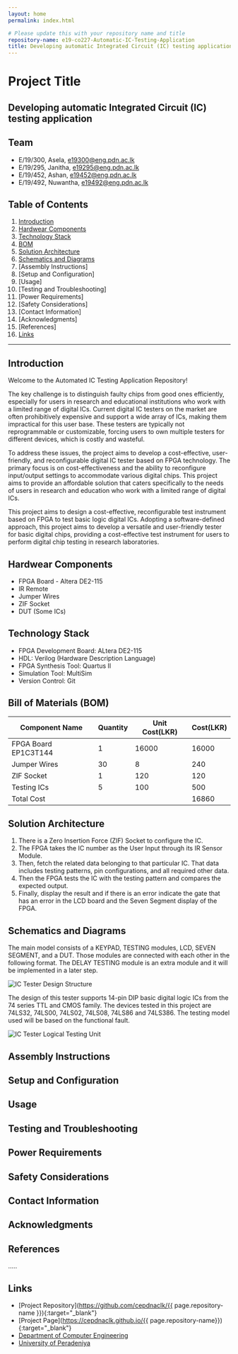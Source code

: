 ```yaml
---
layout: home
permalink: index.html

# Please update this with your repository name and title
repository-name: e19-co227-Automatic-IC-Testing-Application
title: Developing automatic Integrated Circuit (IC) testing application
---
```


[comment]: # "This is the standard layout for the project, but you can clean this and use your own template"

# Project Title

## Developing automatic Integrated Circuit (IC) testing application

<!--
This is a sample image, to show how to add images to your page. To learn more options, please refer [this](https://projects.ce.pdn.ac.lk/docs/faq/how-to-add-an-image/)

![Sample Image](./images/sample.png)
 -->

## Team

- E/19/300, Asela, [e19300@eng.pdn.ac.lk](mailto:e19300@eng.pdn.ac.lk)
- E/19/295, Janitha, [e19295@eng.pdn.ac.lk](mailto:e19295@eng.pdn.ac.lk)
- E/19/452, Ashan, [e19452@eng.pdn.ac.lk](mailto:e19452@eng.pdn.ac.lk)
- E/19/492, Nuwantha, [e19492@eng.pdn.ac.lk](mailto:e19492@eng.pdn.ac.lk)

## Table of Contents

1. [Introduction](#introduction)
2. [Hardwear Components](#Hardwear-Components)
3. [Technology Stack](#Technology-Stack)
4. [BOM](#Bill-of-Materials-(BOM))
5. [Solution Architecture](#Solution-Architecture)
6. [Schematics and Diagrams](#Schematics-and-Diagrams)
7. [Assembly Instructions]
8. [Setup and Configuration]
9. [Usage]
10. [Testing and Troubleshooting]
11. [Power Requirements]
12. [Safety Considerations]
13. [Contact Information]
14. [Acknowledgments]
15. [References]
8. [Links](#links)

---

## Introduction
Welcome to the Automated IC Testing Application Repository! 

The key challenge is to distinguish faulty chips from good ones efficiently, especially for users in research and educational institutions who work with a limited range of digital ICs. Current digital IC testers on the market are often prohibitively expensive and support a wide array of ICs, making them impractical for this user base. These testers are typically not reprogrammable or customizable, forcing users to own multiple testers for different devices, which is costly and wasteful.

To address these issues, the project aims to develop a cost-effective, user-friendly, and reconfigurable digital IC tester based on FPGA technology. The primary focus is on cost-effectiveness and the ability to reconfigure input/output settings to accommodate various digital chips. This project aims to provide an affordable solution that caters specifically to the needs of users in research and education who work with a limited range of digital ICs.

This project aims to design a cost-effective, reconfigurable test instrument based on FPGA to test basic logic digital ICs. Adopting a software-defined approach, this project aims to develop a versatile and user-friendly tester for basic digital chips, providing a cost-effective test instrument for users to perform digital chip testing in research laboratories.

## Hardwear Components

- FPGA Board - Altera DE2-115
- IR Remote
- Jumper Wires
- ZIF Socket
- DUT (Some ICs)

## Technology Stack

- FPGA Development Board: ALtera DE2-115
- HDL: Verilog (Hardware Description Language)
- FPGA Synthesis Tool: Quartus II
- Simulation Tool: MultiSim
- Version Control: Git

## Bill of Materials (BOM)

| Component Name  | Quantity | Unit Cost(LKR) | Cost(LKR) |
| ------------- | ------------- | ------------- | ------------- |
| FPGA Board EP1C3T144 | 1  | 16000  | 16000  |
| Jumper Wires | 30  | 8  | 240  |
| ZIF Socket | 1  | 120  | 120  |
| Testing ICs | 5  | 100  | 500  |
| Total Cost |     |      | 16860  |

## Solution Architecture

1. There is a Zero Insertion Force (ZIF) Socket to configure the IC.
2. The FPGA takes the IC number as the User Input through its IR Sensor Module.
3. Then, fetch the related data belonging to that particular IC. That data includes testing patterns, pin configurations, and all required other data.
5. Then the FPGA tests the IC with the testing pattern and compares the expected output.
6. Finally, display the result and if there is an error indicate the gate that has an error in the LCD board and the Seven Segment display of the FPGA.

## Schematics and Diagrams

The main model consists of a KEYPAD, TESTING modules, LCD, SEVEN SEGMENT, and a DUT. Those modules are connected with each other in the following format. The DELAY TESTING module is an extra module and it will be implemented in a later step.

![IC Tester Design Structure](https://github.com/cepdnaclk/e19-co227-Automatic-IC-Testing-Application-Using-FPGA/assets/78247019/5419e397-d831-40bb-a5a2-6d574031d537)

The design of this tester supports 14-pin DIP basic digital logic ICs from the 74 series TTL and CMOS family. The devices tested in this project are 74LS32, 74LS00, 74LS02, 74LS08, 74LS86 and 74LS386. The testing model used will be based on the functional fault.

![IC Tester Logical Testing Unit](https://github.com/cepdnaclk/e19-co227-Automatic-IC-Testing-Application-Using-FPGA/assets/78247019/31a4bdf2-bf59-4227-a770-b6412a20dc13)

## Assembly Instructions
## Setup and Configuration 
## Usage
## Testing and Troubleshooting
## Power Requirements 
## Safety Considerations
## Contact Information
## Acknowledgments
## References
.....

## Links

- [Project Repository](https://github.com/cepdnaclk/{{ page.repository-name }}){:target="\_blank"}
- [Project Page](https://cepdnaclk.github.io/{{ page.repository-name}}){:target="\_blank"}
- [Department of Computer Engineering](http://www.ce.pdn.ac.lk/)
- [University of Peradeniya](https://eng.pdn.ac.lk/)

[//]: # "Please refer this to learn more about Markdown syntax"
[//]: # "https://github.com/adam-p/markdown-here/wiki/Markdown-Cheatsheet"
